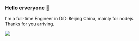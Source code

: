 ### Hello erveryone 👋

I'm a full-time Engineer in DiDi Beijing China, mainly for nodejs.  
Thanks for you arriving.


<img src="https://github-readme-stats.vercel.app/api?username=xtx1130&show_icons=true&icon_color=a3a3a3&text_color=bb8b51&bg_color=fefaf6&hide_title=true" />

